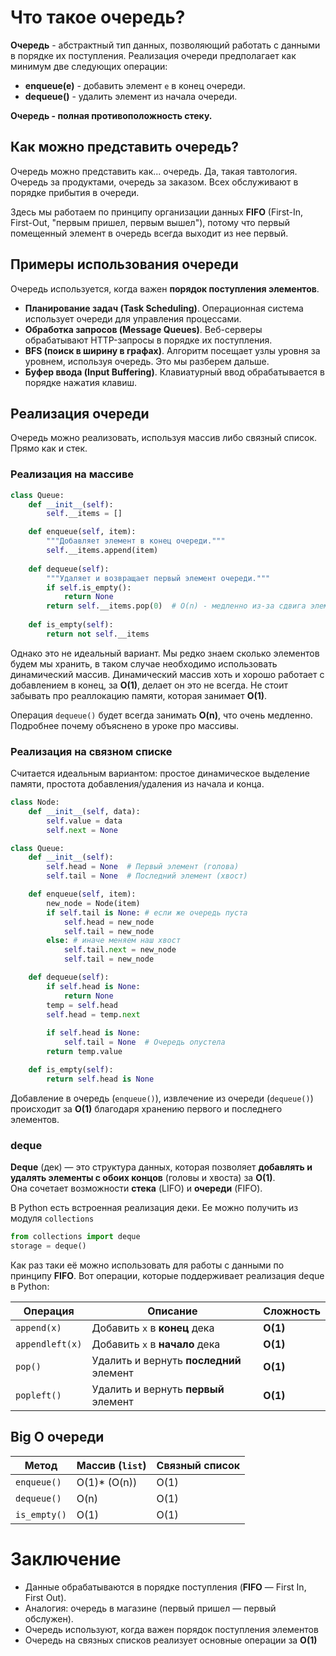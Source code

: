 # Что такое очередь?
**Очередь** - абстрактный тип данных, позволяющий работать с данными в порядке их поступления. Реализация очереди предполагает как минимум две следующих операции:
- **enqueue(e)** - добавить элемент `e` в конец очереди.
- **dequeue()** - удалить элемент из начала очереди.

**Очередь - полная противоположность стеку.**

## Как можно представить очередь?
Очередь можно представить как... очередь. Да, такая тавтология. Очередь за продуктами, очередь за заказом. Всех обслуживают в порядке прибытия в очереди.

Здесь мы работаем по принципу организации данных **FIFO** (First-In, First-Out, "первым пришел, первым вышел"), потому что первый помещенный элемент в очередь всегда выходит из нее первый.

## Примеры использования очереди
Очередь используется, когда важен **порядок поступления элементов**.  
- **Планирование задач (Task Scheduling)**. Операционная система использует очереди для управления процессами.
- **Обработка запросов (Message Queues)**. Веб-серверы обрабатывают HTTP-запросы в порядке их поступления.  
- **BFS (поиск в ширину в графах)**. Алгоритм посещает узлы уровня за уровнем, используя очередь.  Это мы разберем дальше.
- **Буфер ввода (Input Buffering)**. Клавиатурный ввод обрабатывается в порядке нажатия клавиш.  

## Реализация очереди
Очередь можно реализовать, используя массив либо связный список. Прямо как и стек.

### Реализация на массиве
```python
class Queue:
    def __init__(self):
        self.__items = []

    def enqueue(self, item):
        """Добавляет элемент в конец очереди."""
        self.__items.append(item)
        
    def dequeue(self):
        """Удаляет и возвращает первый элемент очереди."""
        if self.is_empty():
            return None
        return self.__items.pop(0)  # O(n) - медленно из-за сдвига элементов
        
    def is_empty(self):
        return not self.__items
```

Однако это не идеальный вариант. Мы редко знаем сколько элементов будем мы хранить, в таком случае необходимо использовать динамический массив. Динамический массив хоть и хорошо работает с добавлением в конец, за **O(1)**, делает он это не всегда. Не стоит забывать про реаллокацию памяти, которая занимает **O(1)**.

Операция `dequeue()` будет всегда занимать **O(n)**, что очень медленно. Подробнее почему объяснено в уроке про массивы.

### Реализация на связном списке
Считается идеальным вариантом: простое динамическое выделение памяти, простота добавления/удаления из начала и конца.

```python
class Node:
    def __init__(self, data):
        self.value = data
        self.next = None

class Queue:
    def __init__(self):
        self.head = None  # Первый элемент (голова)
        self.tail = None  # Последний элемент (хвост)

    def enqueue(self, item):
        new_node = Node(item)
        if self.tail is None: # если же очередь пуста
            self.head = new_node
            self.tail = new_node
        else: # иначе меняем наш хвост
            self.tail.next = new_node
            self.tail = new_node

    def dequeue(self):
        if self.head is None:
            return None
        temp = self.head
        self.head = temp.next
      
        if self.head is None:
            self.tail = None  # Очередь опустела
        return temp.value

    def is_empty(self):
        return self.head is None

```

Добавление в очередь (`enqueue()`), извлечение из очереди (`dequeue()`) происходит за **O(1)** благодаря хранению первого и последнего элементов.

### deque
**Deque** (дек) — это структура данных, которая позволяет **добавлять и удалять элементы с обоих концов** (головы и хвоста) за **O(1)**.  
Она сочетает возможности **стека** (LIFO) и **очереди** (FIFO).

В Python есть встроенная реализация деки. Ее можно получить из модуля `collections`

```python
from collections import deque
storage = deque()
```

Как раз таки её можно использовать для работы с данными по принципу **FIFO**. Вот операции, которые поддерживает реализация deque в Python:

| Операция       | Описание                              | Сложность |
|----------------|---------------------------------------|-----------|
| `append(x)`    | Добавить `x` в **конец** дека         | **O(1)**  |
| `appendleft(x)`| Добавить `x` в **начало** дека        | **O(1)**  |
| `pop()`        | Удалить и вернуть **последний** элемент | **O(1)**  |
| `popleft()`    | Удалить и вернуть **первый** элемент  | **O(1)** 

## Big O очереди
| Метод         | Массив (`list`)| Связный список  |
|---------------|----------------|-----------------|
| `enqueue()`   | O(1)* (O(n))   |  O(1)           |
| `dequeue()`   | O(n)           |  O(1)           |
| `is_empty()`  | O(1)           |  O(1)           |

# Заключение
- Данные обрабатываются в порядке поступления (**FIFO** — First In, First Out).  
 - Аналогия: очередь в магазине (первый пришел — первый обслужен).  
- Очередь используют, когда важен порядок поступления элементов
- Очередь на связных списков реализует основные операции за **O(1)**